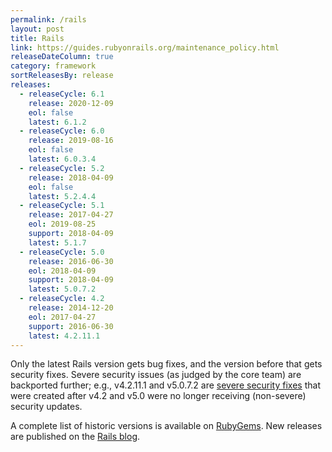 ```yaml
---
permalink: /rails
layout: post
title: Rails
link: https://guides.rubyonrails.org/maintenance_policy.html
releaseDateColumn: true
category: framework
sortReleasesBy: release
releases:
  - releaseCycle: 6.1
    release: 2020-12-09
    eol: false
    latest: 6.1.2
  - releaseCycle: 6.0
    release: 2019-08-16
    eol: false
    latest: 6.0.3.4
  - releaseCycle: 5.2
    release: 2018-04-09
    eol: false
    latest: 5.2.4.4
  - releaseCycle: 5.1
    release: 2017-04-27
    eol: 2019-08-25
    support: 2018-04-09
    latest: 5.1.7
  - releaseCycle: 5.0
    release: 2016-06-30
    eol: 2018-04-09
    support: 2018-04-09
    latest: 5.0.7.2
  - releaseCycle: 4.2
    release: 2014-12-20
    eol: 2017-04-27
    support: 2016-06-30
    latest: 4.2.11.1
---
```


Only the latest Rails version gets bug fixes, and the version before that gets security fixes. Severe security issues (as judged by the core team) are backported further; e.g., v4.2.11.1 and v5.0.7.2 are [severe security fixes](https://weblog.rubyonrails.org/2019/3/13/Rails-4-2-5-1-5-1-6-2-have-been-released/) that were created after v4.2 and v5.0 were no longer receiving (non-severe) security updates.

A complete list of historic versions is available on [RubyGems](https://rubygems.org/gems/rails/versions). New releases are published on the [Rails blog](https://weblog.rubyonrails.org/releases/).
